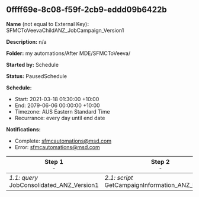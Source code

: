 ## 0ffff69e-8c08-f59f-2cb9-eddd09b6422b

**Name** (not equal to External Key)**:** SFMCToVeevaChildANZ_JobCampaign_Version1

**Description:** n/a

**Folder:** my automations/After MDE/SFMCToVeeva/

**Started by:** Schedule

**Status:** PausedSchedule

**Schedule:**

* Start: 2021-03-18 01:30:00 +10:00
* End: 2079-06-06 00:00:00 +10:00
* Timezone: AUS Eastern Standard Time
* Recurrance: every day until end date

**Notifications:**

* Complete: sfmcautomations@msd.com
* Error: sfmcautomations@msd.com

| Step 1<br>_<small>-</small>_ | Step 2<br>_<small>-</small>_ |
| --- | --- |
| _1.1: query_<br>JobConsolidated_ANZ_Version1 | _2.1: script_<br>GetCampaignInformation_ANZ_Updated |
